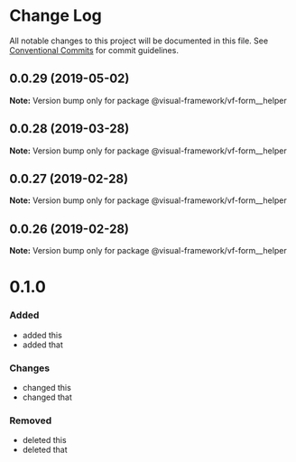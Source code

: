 # Change Log

All notable changes to this project will be documented in this file.
See [Conventional Commits](https://conventionalcommits.org) for commit guidelines.

## 0.0.29 (2019-05-02)

**Note:** Version bump only for package @visual-framework/vf-form__helper





## 0.0.28 (2019-03-28)

**Note:** Version bump only for package @visual-framework/vf-form__helper





## 0.0.27 (2019-02-28)

**Note:** Version bump only for package @visual-framework/vf-form__helper





## 0.0.26 (2019-02-28)

**Note:** Version bump only for package @visual-framework/vf-form__helper





# 0.1.0

### Added
- added this
- added that

### Changes

- changed this
- changed that

### Removed

- deleted this
- deleted that
